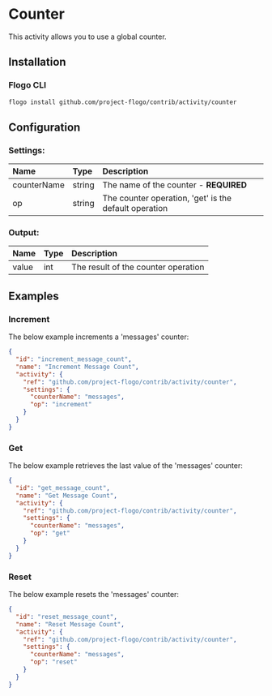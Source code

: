 <!-- 
title: Counter
weight: 4609
-->

# Counter
This activity allows you to use a global counter.

## Installation

### Flogo CLI
```bash
flogo install github.com/project-flogo/contrib/activity/counter
```

## Configuration

### Settings:
| Name        | Type   | Description
|:---         | :---   | :---    
| counterName | string | The name of the counter - **REQUIRED**         
| op          | string | The counter operation, 'get' is the default operation

### Output:
| Name  | Type | Description
|:---   | :--- | :---    
| value | int  |  The result of the counter operation

## Examples

### Increment
The below example increments a 'messages' counter:

```json
{
  "id": "increment_message_count",
  "name": "Increment Message Count",
  "activity": {
    "ref": "github.com/project-flogo/contrib/activity/counter",
    "settings": {
      "counterName": "messages",
      "op": "increment"
    }
  }
}
```

### Get
The below example retrieves the last value of the 'messages' counter:

```json
{
  "id": "get_message_count",
  "name": "Get Message Count",
  "activity": {
    "ref": "github.com/project-flogo/contrib/activity/counter",
    "settings": {
      "counterName": "messages",
      "op": "get"
    }
  }
}
```

### Reset
The below example resets the 'messages' counter:

```json
{
  "id": "reset_message_count",
  "name": "Reset Message Count",
  "activity": {
    "ref": "github.com/project-flogo/contrib/activity/counter",
    "settings": {
      "counterName": "messages",
      "op": "reset"
    }
  }
}
```
